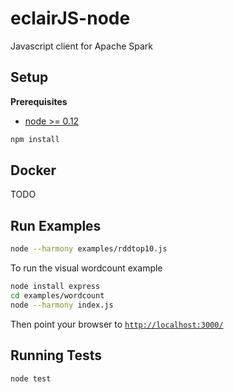 eclairJS-node
===================

Javascript client for Apache Spark

Setup
---------------

**Prerequisites**
- [node >= 0.12](http://nodejs.org/)


```bash
npm install
```

Docker
------
TODO

Run Examples
---------

```bash
node --harmony examples/rddtop10.js
```

To run the visual wordcount example

```bash
node install express
cd examples/wordcount
node --harmony index.js
```

Then point your browser to [`http://localhost:3000/`](http://localhost:3000/)


Running Tests
-----

```bash
node test
```
